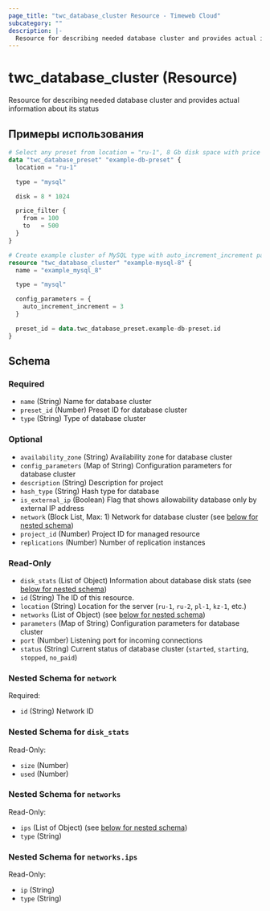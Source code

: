 ```yaml
---
page_title: "twc_database_cluster Resource - Timeweb Cloud"
subcategory: ""
description: |-
  Resource for describing needed database cluster and provides actual information about its status
---
```


# twc_database_cluster (Resource)

Resource for describing needed database cluster and provides actual information about its status

## Примеры использования

```terraform
# Select any preset from location = "ru-1", 8 Gb disk space with price between 100 and 500 RUB for MySQL
data "twc_database_preset" "example-db-preset" {
  location = "ru-1"

  type = "mysql"

  disk = 8 * 1024

  price_filter {
    from = 100
    to   = 500
  }
}

# Create example cluster of MySQL type with auto_increment_increment parameter override
resource "twc_database_cluster" "example-mysql-8" {
  name = "example_mysql_8"

  type = "mysql"

  config_parameters = {
    auto_increment_increment = 3
  }

  preset_id = data.twc_database_preset.example-db-preset.id
}
```
<!-- schema generated by tfplugindocs -->
## Schema

### Required

- `name` (String) Name for database cluster
- `preset_id` (Number) Preset ID for database cluster
- `type` (String) Type of database cluster

### Optional

- `availability_zone` (String) Availability zone for database cluster
- `config_parameters` (Map of String) Configuration parameters for database cluster
- `description` (String) Description for project
- `hash_type` (String) Hash type for database
- `is_external_ip` (Boolean) Flag that shows allowability database only by external IP address
- `network` (Block List, Max: 1) Network for database cluster (see [below for nested schema](#nestedblock--network))
- `project_id` (Number) Project ID for managed resource
- `replications` (Number) Number of replication instances

### Read-Only

- `disk_stats` (List of Object) Information about database disk stats (see [below for nested schema](#nestedatt--disk_stats))
- `id` (String) The ID of this resource.
- `location` (String) Location for the server (`ru-1`, `ru-2`, `pl-1`, `kz-1`, etc.)
- `networks` (List of Object) (see [below for nested schema](#nestedatt--networks))
- `parameters` (Map of String) Configuration parameters for database cluster
- `port` (Number) Listening port for incoming connections
- `status` (String) Current status of database cluster (`started`, `starting`, `stopped`, `no_paid`)

<a id="nestedblock--network"></a>
### Nested Schema for `network`

Required:

- `id` (String) Network ID


<a id="nestedatt--disk_stats"></a>
### Nested Schema for `disk_stats`

Read-Only:

- `size` (Number)
- `used` (Number)


<a id="nestedatt--networks"></a>
### Nested Schema for `networks`

Read-Only:

- `ips` (List of Object) (see [below for nested schema](#nestedobjatt--networks--ips))
- `type` (String)

<a id="nestedobjatt--networks--ips"></a>
### Nested Schema for `networks.ips`

Read-Only:

- `ip` (String)
- `type` (String)

